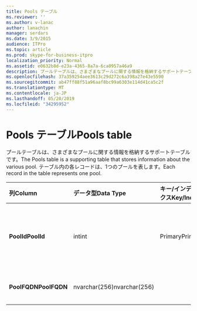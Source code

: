 ```yaml
---
title: Pools テーブル
ms.reviewer: ''
ms.author: v-lanac
author: lanachin
manager: serdars
ms.date: 3/9/2015
audience: ITPro
ms.topic: article
ms.prod: skype-for-business-itpro
localization_priority: Normal
ms.assetid: e0632b8d-e23a-4365-8a7a-6ca0957a46a9
description: プールテーブルは、さまざまなプールに関する情報を格納するサポートテーブルです。 テーブル内の各レコードは、1つのプールを表します。
ms.openlocfilehash: 37a359254aee3613c29d272c6a398a27e43e5590
ms.sourcegitcommit: ab47ff88f51a96aaf8bc99a6303e114d41ca5c2f
ms.translationtype: MT
ms.contentlocale: ja-JP
ms.lasthandoff: 05/20/2019
ms.locfileid: "34295952"
---
```

# <a name="pools-table"></a><span data-ttu-id="6b3cb-104">Pools テーブル</span><span class="sxs-lookup"><span data-stu-id="6b3cb-104">Pools table</span></span>
 
<span data-ttu-id="6b3cb-105">プールテーブルは、さまざまなプールに関する情報を格納するサポートテーブルです。</span><span class="sxs-lookup"><span data-stu-id="6b3cb-105">The Pools table is a supporting table that stores information about the various pool.</span></span> <span data-ttu-id="6b3cb-106">テーブル内の各レコードは、1つのプールを表します。</span><span class="sxs-lookup"><span data-stu-id="6b3cb-106">Each record in the table represents one pool.</span></span>
  
|<span data-ttu-id="6b3cb-107">**列**</span><span class="sxs-lookup"><span data-stu-id="6b3cb-107">**Column**</span></span>|<span data-ttu-id="6b3cb-108">**データ型**</span><span class="sxs-lookup"><span data-stu-id="6b3cb-108">**Data Type**</span></span>|<span data-ttu-id="6b3cb-109">**キー/インデックス**</span><span class="sxs-lookup"><span data-stu-id="6b3cb-109">**Key/Index**</span></span>|<span data-ttu-id="6b3cb-110">**詳細**</span><span class="sxs-lookup"><span data-stu-id="6b3cb-110">**Details**</span></span>|
|:-----|:-----|:-----|:-----|
|<span data-ttu-id="6b3cb-111">**PoolId**</span><span class="sxs-lookup"><span data-stu-id="6b3cb-111">**PoolId**</span></span> <br/> |<span data-ttu-id="6b3cb-112">int</span><span class="sxs-lookup"><span data-stu-id="6b3cb-112">int</span></span>  <br/> |<span data-ttu-id="6b3cb-113">Primary</span><span class="sxs-lookup"><span data-stu-id="6b3cb-113">Primary</span></span>  <br/> |<span data-ttu-id="6b3cb-114">このプールを識別する一意の番号。</span><span class="sxs-lookup"><span data-stu-id="6b3cb-114">Unique number identifying this pool.</span></span>  <br/> |
|<span data-ttu-id="6b3cb-115">**PoolFQDN**</span><span class="sxs-lookup"><span data-stu-id="6b3cb-115">**PoolFQDN**</span></span> <br/> |<span data-ttu-id="6b3cb-116">nvarchar(256)</span><span class="sxs-lookup"><span data-stu-id="6b3cb-116">nvarchar(256)</span></span>  <br/> | <br/> |<span data-ttu-id="6b3cb-117">プールの FQDN。</span><span class="sxs-lookup"><span data-stu-id="6b3cb-117">Pool FQDN.</span></span>  <br/> |
   

